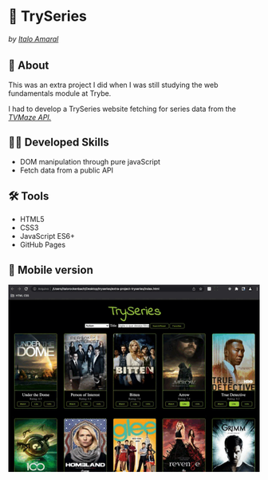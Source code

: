 # :popcorn: TrySeries
###### by _[Italo Amaral](https://www.linkedin.com/in/italo-rockenbach-594082132/)_

## :page_with_curl: About
This was an extra project I did when I was still studying the web fundamentals module at Trybe.

I had to develop a TrySeries website fetching for series data from the _[TVMaze API.](https://www.tvmaze.com/api)_

<!-- ## :memo: Methodologies

* Mobile First
* Kanban
* Scrum -->

## :man_technologist: Developed Skills

* DOM manipulation through pure javaScript
* Fetch data from a public API

## :hammer_and_wrench: Tools

* HTML5
* CSS3
* JavaScript ES6+
* GitHub Pages

## :iphone: Mobile version

<img src="./tryseries.gif">